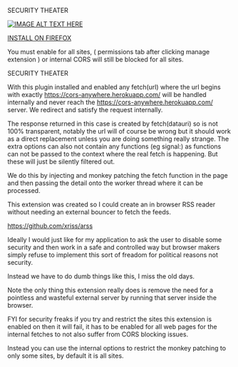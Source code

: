 

SECURITY THEATER


[![IMAGE ALT TEXT HERE](https://img.youtube.com/vi/-E4_9TuE6Ss/0.jpg)](https://www.youtube.com/watch?v=-E4_9TuE6Ss)


[INSTALL ON FIREFOX](blessed/security-theater-1.0.xpi)

You must enable for all sites, ( permissions tab after clicking manage
extension ) or internal CORS will still be blocked for all sites.


SECURITY THEATER


With this plugin installed and enabled any fetch(url) where the url
begins with exactly https://cors-anywhere.herokuapp.com/ will be
handled internally and never reach the
https://cors-anywhere.herokuapp.com/ server. We redirect and satisfy
the request internally.

The response returned in this case is created by fetch(datauri) so is
not 100% transparent, notably the url will of course be wrong but it
should work as a direct replacement unless you are doing something
really strange. The extra options can also not contain any functions
(eg signal:) as functions can not be passed to the context where the
real fetch is happening. But these will just be silently filtered out.

We do this by injecting and monkey patching the fetch function in the
page and then passing the detail onto the worker thread where it can be
processed.

This extension was created so I could create an in browser RSS reader
without needing an external bouncer to fetch the feeds.

https://github.com/xriss/arss

Ideally I would just like for my application to ask the user to disable
some security and then work in a safe and controlled way but browser
makers simply refuse to implement this sort of freadom for political
reasons not security.

Instead we have to do dumb things like this, I miss the old days.

Note the only thing this extension really does is remove the need for a
pointless and wasteful external server by running that server inside
the browser.

FYI for security freaks if you try and restrict the sites this
extension is enabled on then it will fail, it has to be enabled for all
web pages for the internal fetches to not also suffer from CORS
blocking issues.

Instead you can use the internal options to restrict the monkey
patching to only some sites, by default it is all sites.
